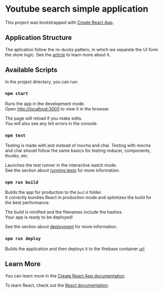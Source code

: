 # Youtube search simple application

This project was bootstrapped with [Create React App](https://github.com/facebook/create-react-app).

## Application Structure

The aplication follow the re-ducks pattern, in which we separete the UI form the store logic. See the [article](https://www.freecodecamp.org/news/scaling-your-redux-app-with-ducks-6115955638be/) to learn more about it.

## Available Scripts

In the project directory, you can run:

### `npm start`

Runs the app in the development mode.  
Open [http://localhost:3000](http://localhost:3000) to view it in the browser.

The page will reload if you make edits.  
You will also see any lint errors in the console.

### `npm test`

Testing is made with jest instead of mocha and chai. Testing with mocha and chai should follow the same basics for testing reducer, components, thunks, etc.

Launches the test runner in the interactive watch mode.  
See the section about [running tests](https://facebook.github.io/create-react-app/docs/running-tests) for more information.

### `npm run build`

Builds the app for production to the `build` folder.  
It correctly bundles React in production mode and optimizes the build for the best performance.

The build is minified and the filenames include the hashes.  
Your app is ready to be deployed!

See the section about [deployment](https://facebook.github.io/create-react-app/docs/deployment) for more information.

### `npm run deploy`

Builds the application and then deploys it to the firebase container [url](https://react-trial-1560400351182.firebaseapp.com/)

## Learn More

You can learn more in the [Create React App documentation](https://facebook.github.io/create-react-app/docs/getting-started).

To learn React, check out the [React documentation](https://reactjs.org/).
